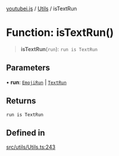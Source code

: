 [youtubei.js](../../../README.md) / [Utils](../README.md) / isTextRun

# Function: isTextRun()

> **isTextRun**(`run`): `run is TextRun`

## Parameters

• **run**: [`EmojiRun`](../../Misc/classes/EmojiRun.md) \| [`TextRun`](../../Misc/classes/TextRun.md)

## Returns

`run is TextRun`

## Defined in

[src/utils/Utils.ts:243](https://github.com/LuanRT/YouTube.js/blob/fc5571629eca037af7de03f4b903da6add1f300b/src/utils/Utils.ts#L243)
